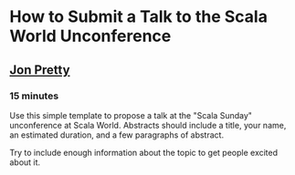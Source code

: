 # How to Submit a Talk to the Scala World Unconference

## [Jon Pretty](https://twitter.com/propensive)

### 15 minutes

Use this simple template to propose a talk at the "Scala Sunday" unconference
at Scala World. Abstracts should include a title, your name, an estimated
duration, and a few paragraphs of abstract.

Try to include enough information about the topic to get people excited about
it.

